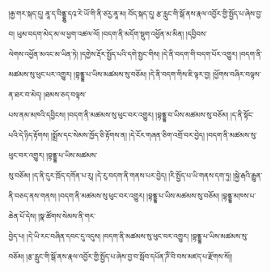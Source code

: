 ﻿  
།རྒྱ་གར་སྐད་དུ། ནཱ་ད་བིནྡྷུ་དའྭ་རེ་ཡོ་གི་ནི་ཙརྱ་ནཱ་མ། བོད་སྐད་དུ། རྩ་རླུང་གི་སྒོ་ནས་རྣལ་འབྱོར་གྱི་སྤྱོད་པ་ཞེས་བྱ་བ། ཡུམ་བདག་མེད་མ་ལ་ཕྱག་འཚལ་ལོ། །བདག་ནི་མདོག་སྡུག་འཕྱོན་མ་མིན། །དབྱིབས་  
ལེགས་འཕྱོན་མའང་མ་ཡིན་ཏེ། །དགྱེས་རྡོར་སྤྱོད་པའི་དགེ་སྤྱང་གིས། །དེ་ནི་བདག་གི་བདག་པོར་འགྱུར། །བདག་ནི་མཚམས་སུ་ཕུང་པར་འགྱུར། །བྷནྡྷ་པ་ཡིས་མཚམས་སུ་བཅོམ། །དེ་ནི་བདག་གིས་ཇི་ལྟར་བྱ། །ཕྱོགས་བཞིར་བལྟས་ན་ཐར་བ་མེད། །ཐམས་ཅད་བལྟས་  
པས་ནམ་མཁའི་དབྱིངས། །བདག་ནི་མཚམས་སུ་ཕུང་བར་འགྱུར། །བྷནྡྷ་བ་ཡིས་མཚམས་སུ་བཅོམ། །ད་ནི་སྟོང་པའི་དེ་ཉིད་རྟོགས། །སྨྲོས་དང་སེམས་ཁྱོད་ཅི་རྟོགས་ན། །དེ་ངོར་གཞན་ཅིག་འགྲོ་བར་བྱེད། །བདག་ནི་མཚམས་སུ་ཕུང་བར་འགྱུར། །བྷནྡྷ་པ་ཡིས་མཚམས་  
སུ་བཅོམ། །ད་ནི་དུར་ཁྲོད་དགོན་པ་རུ། །དེ་རུ་བདག་ནི་གནས་པར་བྱེད། །རི་སྤྱོད་པ་ཡི་གནས་དག་ཏུ། །སྐྱེ་རྒའི་རྒྱུན་ནི་བཅད་ནས་གནས། །བདག་ནི་མཚམས་སུ་ཕུང་བར་འགྱུར། །བྷནྡྷ་པ་ཡིས་མཚམས་སུ་བཅོམ། །བྷནྡྷ་མཁས་པ་ཆེན་པོ་དེས། །སྣ་ཚོགས་སེམས་ནི་གར་  
བྱེད་པ། །དེ་ཡི་རང་བཞིན་དབང་དུ་འདུས། །བདག་ནི་མཚམས་སུ་ཕུང་བར་འགྱུར། །བྷནྡྷ་པ་ཡིས་མཚམས་སུ་བཅོམ། །རྩ་རླུང་གི་སྒོ་ནས་རྣལ་འབྱོར་གྱི་སྤྱོད་པ་ཞེས་བྱ་བ་སློབ་དཔོན་ཌོཾ་བི་བས་མཛད་པ་རྫོགས་སོ།།  
  
